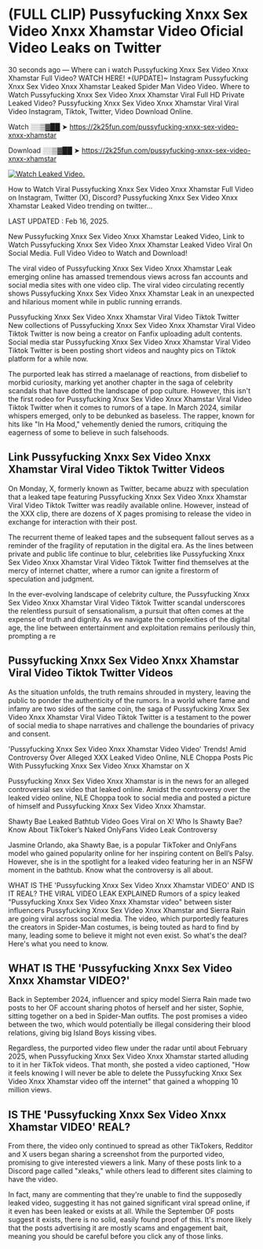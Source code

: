 # (FULL CLIP) Pussyfucking Xnxx Sex Video Xnxx Xhamstar Video Oficial Video Leaks on Twitter

30 seconds ago — Where can i watch Pussyfucking Xnxx Sex Video Xnxx Xhamstar Full Video? WATCH HERE! +(UPDATE)~ Instagram Pussyfucking Xnxx Sex Video Xnxx Xhamstar Leaked Spider Man Video Video. Where to Watch Pussyfucking Xnxx Sex Video Xnxx Xhamstar Viral Full HD Private Leaked Video? Pussyfucking Xnxx Sex Video Xnxx Xhamstar Viral Viral Video Instagram, Tiktok, Twitter, Video Download Online.

Watch ░░▒▓██ ➤ https://2k25fun.com/pussyfucking-xnxx-sex-video-xnxx-xhamstar

Download ░░▒▓██ ➤ https://2k25fun.com/pussyfucking-xnxx-sex-video-xnxx-xhamstar

[![Watch Leaked Video.](https://miro.medium.com/v2/resize:fit:828/format:webp/1*cilzJN44JGOrTw9NJCrNHA.gif "Watch Leaked Video")](https://2k25fun.com/pussyfucking-xnxx-sex-video-xnxx-xhamstar)

How to Watch Viral Pussyfucking Xnxx Sex Video Xnxx Xhamstar Full Video on Instagram, Twitter (X), Discord? Pussyfucking Xnxx Sex Video Xnxx Xhamstar Leaked Video trending on twitter...

LAST UPDATED : Feb 16, 2025.

New Pussyfucking Xnxx Sex Video Xnxx Xhamstar Leaked Video, Link to Watch Pussyfucking Xnxx Sex Video Xnxx Xhamstar Leaked Video Viral On Social Media. Full Video Video to Watch and Download!

The viral video of Pussyfucking Xnxx Sex Video Xnxx Xhamstar Leak emerging online has amassed tremendous views across fan accounts and social media sites with one video clip. The viral video circulating recently shows Pussyfucking Xnxx Sex Video Xnxx Xhamstar Leak in an unexpected and hilarious moment while in public running errands.

Pussyfucking Xnxx Sex Video Xnxx Xhamstar Viral Video Tiktok Twitter New collections of Pussyfucking Xnxx Sex Video Xnxx Xhamstar Viral Video Tiktok Twitter is now being a creator on Fanfix uploading adult contents. Social media star Pussyfucking Xnxx Sex Video Xnxx Xhamstar Viral Video Tiktok Twitter is been posting short videos and naughty pics on Tiktok platform for a while now.

The purported leak has stirred a maelanage of reactions, from disbelief to morbid curiosity, marking yet another chapter in the saga of celebrity scandals that have dotted the landscape of pop culture. However, this isn't the first rodeo for Pussyfucking Xnxx Sex Video Xnxx Xhamstar Viral Video Tiktok Twitter when it comes to rumors of a tape. In March 2024, similar whispers emerged, only to be debunked as baseless. The rapper, known for hits like "In Ha Mood," vehemently denied the rumors, critiquing the eagerness of some to believe in such falsehoods.

## Link Pussyfucking Xnxx Sex Video Xnxx Xhamstar Viral Video Tiktok Twitter Videos

On Monday, X, formerly known as Twitter, became abuzz with speculation that a leaked tape featuring Pussyfucking Xnxx Sex Video Xnxx Xhamstar Viral Video Tiktok Twitter was readily available online. However, instead of the XXX clip, there are dozens of X pages promising to release the video in exchange for interaction with their post.

The recurrent theme of leaked tapes and the subsequent fallout serves as a reminder of the fragility of reputation in the digital era. As the lines between private and public life continue to blur, celebrities like Pussyfucking Xnxx Sex Video Xnxx Xhamstar Viral Video Tiktok Twitter find themselves at the mercy of internet chatter, where a rumor can ignite a firestorm of speculation and judgment.

In the ever-evolving landscape of celebrity culture, the Pussyfucking Xnxx Sex Video Xnxx Xhamstar Viral Video Tiktok Twitter scandal underscores the relentless pursuit of sensationalism, a pursuit that often comes at the expense of truth and dignity. As we navigate the complexities of the digital age, the line between entertainment and exploitation remains perilously thin, prompting a re

##  Pussyfucking Xnxx Sex Video Xnxx Xhamstar Viral Video Tiktok Twitter Videos

As the situation unfolds, the truth remains shrouded in mystery, leaving the public to ponder the authenticity of the rumors. In a world where fame and infamy are two sides of the same coin, the saga of Pussyfucking Xnxx Sex Video Xnxx Xhamstar Viral Video Tiktok Twitter is a testament to the power of social media to shape narratives and challenge the boundaries of privacy and consent.

'Pussyfucking Xnxx Sex Video Xnxx Xhamstar Video Video' Trends! Amid Controversy Over Alleged XXX Leaked Video Online, NLE Choppa Posts Pic With Pussyfucking Xnxx Sex Video Xnxx Xhamstar on X

Pussyfucking Xnxx Sex Video Xnxx Xhamstar is in the news for an alleged controversial sex video that leaked online. Amidst the controversy over the leaked video online, NLE Choppa took to social media and posted a picture of himself and Pussyfucking Xnxx Sex Video Xnxx Xhamstar.

Shawty Bae Leaked Bathtub Video Goes Viral on X! Who Is Shawty Bae? Know About TikToker’s Naked OnlyFans Video Leak Controversy

Jasmine Orlando, aka Shawty Bae, is a popular TikToker and OnlyFans model who gained popularity online for her inspiring content on Bell’s Palsy. However, she is in the spotlight for a leaked video featuring her in an NSFW moment in the bathtub. Know what the controversy is all about.

WHAT IS THE 'Pussyfucking Xnxx Sex Video Xnxx Xhamstar VIDEO' AND IS IT REAL? THE VIRAL VIDEO LEAK EXPLAINED Rumors of a spicy leaked "Pussyfucking Xnxx Sex Video Xnxx Xhamstar video" between sister influencers Pussyfucking Xnxx Sex Video Xnxx Xhamstar and Sierra Rain are going viral across social media. The video, which purportedly features the creators in Spider-Man costumes, is being touted as hard to find by many, leading some to believe it might not even exist. So what's the deal? Here's what you need to know.

## WHAT IS THE 'Pussyfucking Xnxx Sex Video Xnxx Xhamstar VIDEO?'

Back in September 2024, influencer and spicy model Sierra Rain made two posts to her OF account sharing photos of herself and her sister, Sophie, sitting together on a bed in Spider-Man outfits. The post promises a video between the two, which would potentially be illegal considering their blood relations, giving big Island Boys kissing vibes.

Regardless, the purported video flew under the radar until about February 2025, when Pussyfucking Xnxx Sex Video Xnxx Xhamstar started alluding to it in her TikTok videos. That month, she posted a video captioned, "How it feels knowing I will never be able to delete the Pussyfucking Xnxx Sex Video Xnxx Xhamstar video off the internet" that gained a whopping 10 million views.

## IS THE 'Pussyfucking Xnxx Sex Video Xnxx Xhamstar VIDEO' REAL?

From there, the video only continued to spread as other TikTokers, Redditor and X users began sharing a screenshot from the purported video, promising to give interested viewers a link. Many of these posts link to a Discord page called "xleaks," while others lead to different sites claiming to have the video.

In fact, many are commenting that they're unable to find the supposedly leaked video, suggesting it has not gained significant viral spread online, if it even has been leaked or exists at all. While the September OF posts suggest it exists, there is no solid, easily found proof of this. It's more likely that the posts advertising it are mostly scams and engagement bait, meaning you should be careful before you click any of those links.